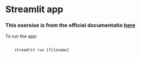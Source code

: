 # Streamlit app

### This exersise is from the official documentatio [here](https://docs.streamlit.io/en/stable/tutorial/create_a_data_explorer_app.html) 

To run the app:
<pre><code>
    streamlit run [filename]
</code></pre>



